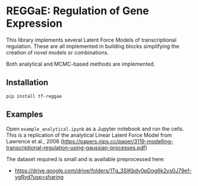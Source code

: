 # REGGaE: Regulation of Gene Expression

This library implements several Latent Force Models of transcriptional regulation. These are all implemented in building blocks simplifying the creation of novel models or combinations.

Both analytical and MCMC-based methods are implemented.

## Installation

`pip install tf-reggae`


## Examples

Open `example_analytical.ipynb` as a Jupyter notebook and run the cells. This is a replication of the analytical Linear Latent Force Model from Lawrence et al., 2006 (https://papers.nips.cc/paper/3119-modelling-transcriptional-regulation-using-gaussian-processes.pdf)

The dataset required is small and is available preprocessed here:
- https://drive.google.com/drive/folders/1Tg_3SlKbdv0pDog6k2ys0J79e1-vgRyd?usp=sharing